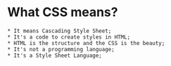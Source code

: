 # What CSS means? 

    * It means Cascading Style Sheet;
    * It's a code to create styles in HTML;
    * HTML is the structure and the CSS is the beauty;
    * It's not a programming language; 
    * It's a Style Sheet Language; 
